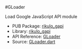 #GLoader

Load Google JavaScript API module

* PUB Package: [rikulo_gapi](http://pub.dartlang.org/packages/rikulo_gapi)
* Library: [rikulo_gapi](gapi:)
* API Reference: [GLoader](gapi:gapi)
* Source: [GLoader.dart](source:gapi:lib/src)
